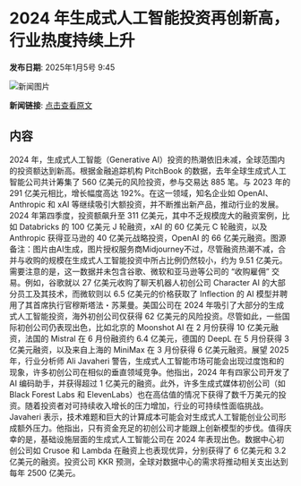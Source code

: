 # 2024 年生成式人工智能投资再创新高，行业热度持续上升

**发布日期**: 2025年1月5号 9:45

![新闻图片](https://pic.chinaz.com/picmap/201901101704279841_1.jpg)

**新闻链接**: [点击查看原文](https://www.aibase.com/zh/news/14467)

## 内容

2024 年，生成式人工智能（Generative AI）投资的热潮依旧未减，全球范围内的投资额达到新高。根据金融追踪机构 PitchBook 的数据，去年全球生成式人工智能公司共计筹集了 560 亿美元的风险投资，参与交易达 885 笔。与 2023 年的 291 亿美元相比，增长幅度高达 192%。在这一领域，知名企业如 OpenAI、Anthropic 和 xAI 等继续吸引大额投资，并不断推出新产品，推动行业的发展。2024 年第四季度，投资额飙升至 311 亿美元，其中不乏规模庞大的融资案例，比如 Databricks 的 100 亿美元 J 轮融资，xAI 的 60 亿美元 C 轮融资，以及 Anthropic 获得亚马逊的 40 亿美元战略投资，OpenAI 的 66 亿美元融资。图源备注：图片由AI生成，图片授权服务商Midjourney不过，尽管融资热潮不减，合并与收购的规模在生成式人工智能投资中所占比例仍然较小，约为 9.51 亿美元。需要注意的是，这一数据并未包含谷歌、微软和亚马逊等公司的 “收购雇佣” 交易。例如，谷歌就以 27 亿美元收购了聊天机器人初创公司 Character AI 的大部分员工及其技术，而微软则以 6.5 亿美元的价格获取了 Inflection 的 AI 模型并聘用了其首席执行官穆斯塔法・苏莱曼。美国公司在 2024 年吸引了大部分的生成式人工智能投资，海外初创公司仅获得 62 亿美元的风险投资。尽管如此，一些国际初创公司仍表现出色，比如北京的 Moonshot AI 在 2 月份获得 10 亿美元融资，法国的 Mistral 在 6 月份融资约 6.4 亿美元，德国的 DeepL 在 5 月份获得 3 亿美元融资，以及来自上海的 MiniMax 在 3 月份获得 6 亿美元融资。展望 2025 年，行业分析师 Ali Javaheri 警告，生成式人工智能市场可能会出现过度饱和的现象，许多初创公司在相似的垂直领域竞争。他指出，2024 年有四家公司开发了 AI 编码助手，并获得超过 1 亿美元的融资。此外，许多生成式媒体初创公司（如 Black Forest Labs 和 ElevenLabs）也在高估值的情况下获得了数千万美元的投资。随着投资者对可持续收入增长的压力增加，行业的可持续性面临挑战。Javaheri 表示，技术难题和巨大的计算成本可能会对生成式人工智能创业公司形成额外压力。他指出，只有资金充足的初创公司才能跟上创新模型的步伐。值得庆幸的是，基础设施层面的生成式人工智能公司在 2024 年表现出色。数据中心初创公司如 Crusoe 和 Lambda 在融资上也表现优异，分别获得了 6 亿美元和 3.2 亿美元的融资。投资公司 KKR 预测，全球对数据中心的需求将推动相关支出达到每年 2500 亿美元。
